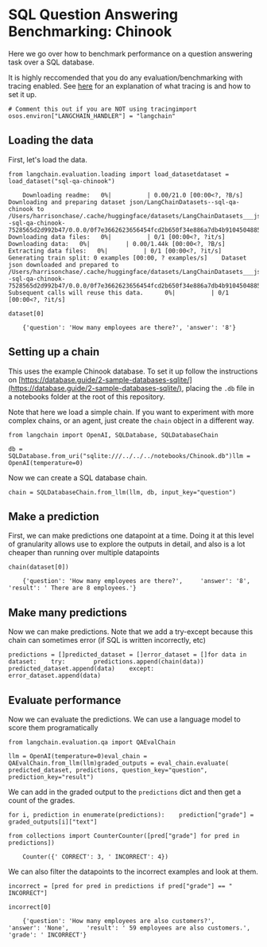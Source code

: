 SQL Question Answering Benchmarking: Chinook
============================================

Here we go over how to benchmark performance on a question answering task over a SQL database.

It is highly reccomended that you do any evaluation/benchmarking with tracing enabled. See [here](https://langchain.readthedocs.io/en/latest/tracing.html) for an explanation of what tracing is and how to set it up.

    # Comment this out if you are NOT using tracingimport osos.environ["LANGCHAIN_HANDLER"] = "langchain"

Loading the data[](#loading-the-data "Direct link to Loading the data")
------------------------------------------------------------------------

First, let's load the data.

    from langchain.evaluation.loading import load_datasetdataset = load_dataset("sql-qa-chinook")

        Downloading readme:   0%|          | 0.00/21.0 [00:00<?, ?B/s]    Downloading and preparing dataset json/LangChainDatasets--sql-qa-chinook to /Users/harrisonchase/.cache/huggingface/datasets/LangChainDatasets___json/LangChainDatasets--sql-qa-chinook-7528565d2d992b47/0.0.0/0f7e3662623656454fcd2b650f34e886a7db4b9104504885bd462096cc7a9f51...    Downloading data files:   0%|          | 0/1 [00:00<?, ?it/s]    Downloading data:   0%|          | 0.00/1.44k [00:00<?, ?B/s]    Extracting data files:   0%|          | 0/1 [00:00<?, ?it/s]    Generating train split: 0 examples [00:00, ? examples/s]    Dataset json downloaded and prepared to /Users/harrisonchase/.cache/huggingface/datasets/LangChainDatasets___json/LangChainDatasets--sql-qa-chinook-7528565d2d992b47/0.0.0/0f7e3662623656454fcd2b650f34e886a7db4b9104504885bd462096cc7a9f51. Subsequent calls will reuse this data.      0%|          | 0/1 [00:00<?, ?it/s]

    dataset[0]

        {'question': 'How many employees are there?', 'answer': '8'}

Setting up a chain[](#setting-up-a-chain "Direct link to Setting up a chain")
------------------------------------------------------------------------------

This uses the example Chinook database. To set it up follow the instructions on [https://database.guide/2-sample-databases-sqlite/](https://database.guide/2-sample-databases-sqlite/), placing the `.db` file in a notebooks folder at the root of this repository.

Note that here we load a simple chain. If you want to experiment with more complex chains, or an agent, just create the `chain` object in a different way.

    from langchain import OpenAI, SQLDatabase, SQLDatabaseChain

    db = SQLDatabase.from_uri("sqlite:///../../../notebooks/Chinook.db")llm = OpenAI(temperature=0)

Now we can create a SQL database chain.

    chain = SQLDatabaseChain.from_llm(llm, db, input_key="question")

Make a prediction[](#make-a-prediction "Direct link to Make a prediction")
---------------------------------------------------------------------------

First, we can make predictions one datapoint at a time. Doing it at this level of granularity allows use to explore the outputs in detail, and also is a lot cheaper than running over multiple datapoints

    chain(dataset[0])

        {'question': 'How many employees are there?',     'answer': '8',     'result': ' There are 8 employees.'}

Make many predictions[](#make-many-predictions "Direct link to Make many predictions")
---------------------------------------------------------------------------------------

Now we can make predictions. Note that we add a try-except because this chain can sometimes error (if SQL is written incorrectly, etc)

    predictions = []predicted_dataset = []error_dataset = []for data in dataset:    try:        predictions.append(chain(data))        predicted_dataset.append(data)    except:        error_dataset.append(data)

Evaluate performance[](#evaluate-performance "Direct link to Evaluate performance")
------------------------------------------------------------------------------------

Now we can evaluate the predictions. We can use a language model to score them programatically

    from langchain.evaluation.qa import QAEvalChain

    llm = OpenAI(temperature=0)eval_chain = QAEvalChain.from_llm(llm)graded_outputs = eval_chain.evaluate(    predicted_dataset, predictions, question_key="question", prediction_key="result")

We can add in the graded output to the `predictions` dict and then get a count of the grades.

    for i, prediction in enumerate(predictions):    prediction["grade"] = graded_outputs[i]["text"]

    from collections import CounterCounter([pred["grade"] for pred in predictions])

        Counter({' CORRECT': 3, ' INCORRECT': 4})

We can also filter the datapoints to the incorrect examples and look at them.

    incorrect = [pred for pred in predictions if pred["grade"] == " INCORRECT"]

    incorrect[0]

        {'question': 'How many employees are also customers?',     'answer': 'None',     'result': ' 59 employees are also customers.',     'grade': ' INCORRECT'}